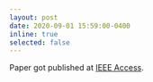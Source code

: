 ```yaml
---
layout: post
date: 2020-09-01 15:59:00-0400
inline: true
selected: false
---
```


Paper got published at [IEEE Access](https://ieeexplore.ieee.org/abstract/document/9169869).